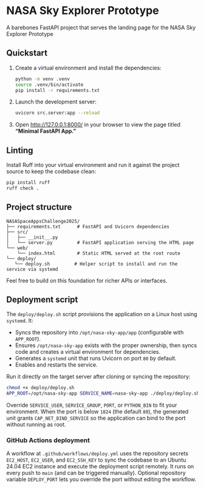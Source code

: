# NASA Sky Explorer Prototype

A barebones FastAPI project that serves the landing page for the NASA Sky Explorer Prototype

## Quickstart

1. Create a virtual environment and install the dependencies:

   ```bash
   python -m venv .venv
   source .venv/bin/activate
   pip install -r requirements.txt
   ```

2. Launch the development server:

   ```bash
   uvicorn src.server:app --reload
   ```

3. Open <http://127.0.0.1:8000/> in your browser to view the page titled **“Minimal FastAPI App.”**

## Linting

Install Ruff into your virtual environment and run it against the project source to keep the
codebase clean:

```bash
pip install ruff
ruff check .
```

## Project structure

```
NASASpaceAppsChallenge2025/
├── requirements.txt      # FastAPI and Uvicorn dependencies
├── src/
│   ├── __init__.py
│   └── server.py         # FastAPI application serving the HTML page
└── web/
    └── index.html        # Static HTML served at the root route
└── deploy/
   └── deploy.sh         # Helper script to install and run the service via systemd
```

Feel free to build on this foundation for richer APIs or interfaces.

## Deployment script

The `deploy/deploy.sh` script provisions the application on a Linux host using `systemd`. It:

- Syncs the repository into `/opt/nasa-sky-app/app` (configurable with `APP_ROOT`).
- Ensures `/opt/nasa-sky-app` exists with the proper ownership, then syncs code and creates a
   virtual environment for dependencies.
- Generates a `systemd` unit that runs Uvicorn on port `80` by default.
- Enables and restarts the service.

Run it directly on the target server after cloning or syncing the repository:

```bash
chmod +x deploy/deploy.sh
APP_ROOT=/opt/nasa-sky-app SERVICE_NAME=nasa-sky-app ./deploy/deploy.sh
```

Override `SERVICE_USER`, `SERVICE_GROUP`, `PORT`, or `PYTHON_BIN` to fit your environment. When the
port is below `1024` (the default `80`), the generated unit grants
`CAP_NET_BIND_SERVICE` so the application can bind to the port without running as root.

### GitHub Actions deployment

A workflow at `.github/workflows/deploy.yml` uses the repository secrets `EC2_HOST`, `EC2_USER`,
and `EC2_SSH_KEY` to sync the codebase to an Ubuntu 24.04 EC2 instance and execute the deployment
script remotely. It runs on every push to `main` (and can be triggered manually). Optional
repository variable `DEPLOY_PORT` lets you override the port without editing the workflow.
